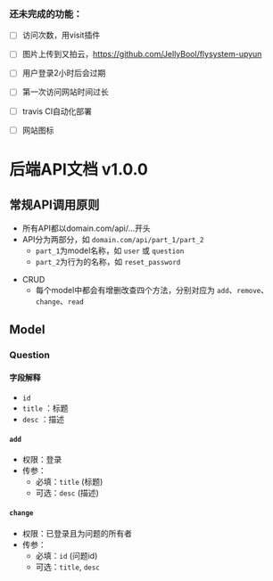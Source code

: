 ### 还未完成的功能：
- [ ] 访问次数，用visit插件
- [ ] 图片上传到又拍云，https://github.com/JellyBool/flysystem-upyun
- [ ] 用户登录2小时后会过期
- [ ] 第一次访问网站时间过长
- [ ] travis CI自动化部署
- [ ] 网站图标



# 后端API文档 v1.0.0
## 常规API调用原则
* 所有API都以domain.com/api/...开头
* API分为两部分，如 `domain.com/api/part_1/part_2`
  * `part_1`为model名称，如 `user` 或 `question`
  * `part_2`为行为的名称，如 `reset_password`
- CRUD
  - 每个model中都会有增删改查四个方法，分别对应为 `add`、`remove`、`change`、`read`

## Model
### Question
#### 字段解释
- `id`
- `title` ：标题
- `desc` ：描述

#### `add`
- 权限：登录
- 传参：
  - 必填：`title` (标题)
  - 可选：`desc` (描述)

#### `change`
- 权限：已登录且为问题的所有者
- 传参：
  - 必填：`id` (问题id)
  - 可选：`title`, `desc`